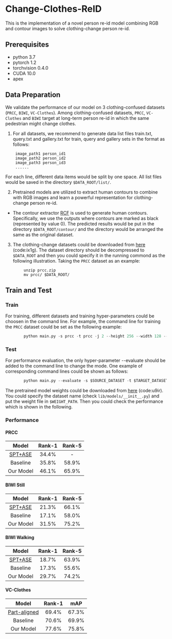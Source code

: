 # Change-Clothes-ReID

This is the implementation of a novel person re-id model combining RGB and contour images to solve clothing-change person re-id. 

## Prerequisites

- python 3.7
- pytorch 1.2
- torchvision 0.4.0
- CUDA 10.0
- apex

## Data Preparation

We validate the performance of our model on 3 clothing-confused datasets (`PRCC`, `BIWI`, `VC-Clothes`). Among clothing-confused datasets, `PRCC`, `VC-Clothes` and `BIWI` target at long-term person re-id in which the same pedestrian might change clothes.

1. For all datasets, we recommend to generate data list files train.txt, query.txt and gallery.txt for train, query and gallery sets in the format as follows:

        image_path1 person_id1
        image_path2 person_id2
        image_path3 person_id3
        ......

 For each line, different data items would be split by one space. All list files would be saved in the directory `$DATA_ROOT/list/`.

2. Pretrained models are utilized to extract human contours to combine with RGB images and learn a powerful representation for clothing-change person re-id.

- The contour extractor [RCF](https://github.com/yun-liu/rcf) is used to generate human contours. Specifically, we use the outputs where contours are marked as black (represented by value 0). The predicted results would be put in the directory `$DATA_ROOT/contour/` and the directory would be arranged the same as the original dataset.

3. The clothing-change datasets could be downloaded from [here](https://pan.baidu.com/s/1oUO0GM2nSPblJ69Xh2v-dg) (code:ix1g). The dataset directory should be decompressed to `$DATA_ROOT` and then you could specify it in the running commond as the following illustration. Taking the `PRCC` dataset as an example:

```Shell
        unzip prcc.zip
        mv prcc/ $DATA_ROOT/
```

## Train and Test

### Train

For training, different datasets and training hyper-parameters could be choosen in the command line. For example, the command line for training  the `PRCC` dataset could be set as the following example:

```Python
        python main.py -s prcc -t prcc -j 2 --height 256 --width 128 --max-epoch 80 --batch-size 64 -a baseline --save-dir $SAVE_DIR --root $DATA_ROOT --gpu-devices $GPU_ID --transforms random_flip random_crop --dist-metric cosine --lr $LR --optim $OPTIMIZER
```
        
### Test

For performance evaluation, the only hyper-parameter --evaluate should be added to the command line to change the mode. One example of corresponding command lines could be shown as follows:

```Python
        python main.py --evaluate -s $SOURCE_DATASET -t $TARGET_DATASET -j 2 --height 256 --width 128 --batch-size 64 -a $MODEL_NAME --save-dir $SAVE_DIR --root $DATA_ROOT --gpu-devices $GPU_ID --dist-metric cosine --load-weights $WEIGHT_PATH
```
        
The pretrained model weights could be downloaded from [here](https://pan.baidu.com/s/1WnrAxFFkX0ksquM7SJwSIA) (code:u9ir). You could specify the dataset name (check `lib/models/__init__.py`) and put the weight file in `$WEIGHT_PATH`. Then you could check the performance which is shown in the following.  

### Performance
#### PRCC
|Model| Rank-1 | Rank-5 |
|  :----:  |  :----:  | :----:  |
|[SPT+ASE](https://arxiv.org/abs/2002.02295)|34.4%|-|
| Baseline  | 35.8% | 58.9%|
| Our Model  | 46.1% | 65.9%|

#### BIWI Still
|Model| Rank-1 | Rank-5 |
|  :----:  |  :----:  | :----:  |
|[SPT+ASE](https://arxiv.org/abs/2002.02295)|21.3%|66.1%|
| Baseline  | 17.1% | 58.0%|
| Our Model  | 31.5% | 75.2%|

#### BIWI Walking
|Model| Rank-1 | Rank-5 |
|  :----:  |  :----:  | :----:  |
|[SPT+ASE](https://arxiv.org/abs/2002.02295)|18.7%|63.9%|
| Baseline  | 17.3% | 55.6%|
| Our Model  | 29.7% | 74.2%|

#### VC-Clothes
|Model| Rank-1 | mAP |
|  :----:  |  :----:  | :----:  |
|[Part-aligned](https://arxiv.org/abs/1804.07094)|69.4%|67.3%|
| Baseline  | 70.6% | 69.9%|
| Our Model  | 77.6% | 75.8%|
 
